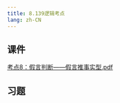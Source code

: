 ```yaml
---
title: 8.139逻辑考点
lang: zh-CN
---
```



## 课件
[考点8：假言判断——假言推事实型.pdf](..%2F..%2Fpublic%2Flogic%2F3.%E9%80%BB%E8%BE%91-139%E5%88%86%2F8.139%E9%80%BB%E8%BE%91%E8%80%83%E7%82%B9%2F%E8%80%83%E7%82%B98%EF%BC%9A%E5%81%87%E8%A8%80%E5%88%A4%E6%96%AD%E2%80%94%E2%80%94%E5%81%87%E8%A8%80%E6%8E%A8%E4%BA%8B%E5%AE%9E%E5%9E%8B.pdf)
## 习题
```



```


